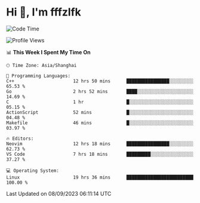 # Hi 👋, I'm fffzlfk

<!--START_SECTION:waka-->
![Code Time](http://img.shields.io/badge/Code%20Time-399%20hrs%2044%20mins-blue)

![Profile Views](http://img.shields.io/badge/Profile%20Views-0-blue)

📊 **This Week I Spent My Time On** 

```text
🕑︎ Time Zone: Asia/Shanghai

💬 Programming Languages: 
C++                      12 hrs 50 mins      ████████████████░░░░░░░░░   65.53 % 
Go                       2 hrs 52 mins       ████░░░░░░░░░░░░░░░░░░░░░   14.69 % 
C                        1 hr                █░░░░░░░░░░░░░░░░░░░░░░░░   05.15 % 
ActionScript             52 mins             █░░░░░░░░░░░░░░░░░░░░░░░░   04.48 % 
Makefile                 46 mins             █░░░░░░░░░░░░░░░░░░░░░░░░   03.97 % 

🔥 Editors: 
Neovim                   12 hrs 18 mins      ████████████████░░░░░░░░░   62.73 % 
VS Code                  7 hrs 18 mins       █████████░░░░░░░░░░░░░░░░   37.27 % 

💻 Operating System: 
Linux                    19 hrs 36 mins      █████████████████████████   100.00 % 
```


 Last Updated on 08/09/2023 06:11:14 UTC
<!--END_SECTION:waka-->
